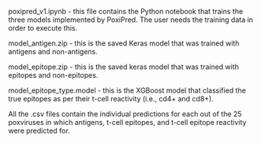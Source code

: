 poxipred_v1.ipynb - this file contains the Python notebook that trains the three models implemented by PoxiPred. The user needs the training data in order to execute this.

model_antigen.zip - this is the saved Keras model that was trained with antigens and non-antigens. 

model_epitope.zip - this is the saved keras model that was trained with epitopes and non-epitopes.

model_epitope_type.model - this is the XGBoost model that classified the true epitopes as per their t-cell reactivity (i.e., cd4+ and cd8+).

All the .csv files contain the individual predictions for each out of the 25 poxviruses in which antigens, t-cell epitopes, and t-cell epitope reactivity were predicted for.
